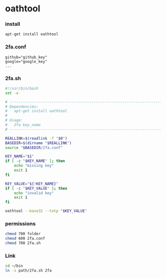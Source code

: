 # oathtool

### install

```bash
apt-get install oathtool
```

### 2fa.conf

```
github="github_key"
google="google_key"
...
```

### 2fa.sh

```bash
#!/usr/bin/bash
set -e

# -----------------------------------------------------------------------------
# Dependencies:
#   apt-get install oathtool
#
# Usage:
#   2fa key_name
# -----------------------------------------------------------------------------

REALLINK=$(readlink -f "$0")
BASEDIR=$(dirname "$REALLINK")
source "$BASEDIR/2fa.conf"

KEY_NAME="$1"
if [ -z "$KEY_NAME" ]; then
    echo "missing key"
    exit 1
fi

KEY_VALUE="${!KEY_NAME}"
if [ -z "$KEY_VALUE" ]; then
    echo "invalid key"
    exit 1
fi

oathtool --base32 --totp "$KEY_VALUE"
```

### permissions

```bash
chmod 700 folder
chmod 600 2fa.conf
chmod 700 2fa.sh
```

### Link

```bash
cd ~/bin
ln -s path/2fa.sh 2fa
```
